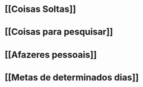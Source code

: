 # [[Coisas Soltas]]
# [[Coisas para pesquisar]]
# [[Afazeres pessoais]]
# [[Metas de determinados dias]]